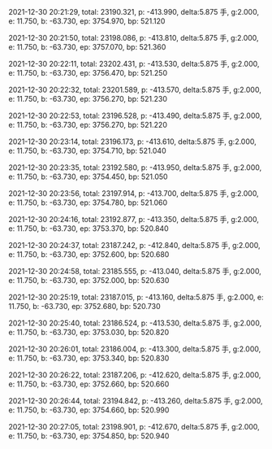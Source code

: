 2021-12-30 20:21:29, total: 23190.321, p: -413.990, delta:5.875 手, g:2.000, e: 11.750, b: -63.730, ep: 3754.970, bp: 521.120

2021-12-30 20:21:50, total: 23198.086, p: -413.810, delta:5.875 手, g:2.000, e: 11.750, b: -63.730, ep: 3757.070, bp: 521.360

2021-12-30 20:22:11, total: 23202.431, p: -413.530, delta:5.875 手, g:2.000, e: 11.750, b: -63.730, ep: 3756.470, bp: 521.250

2021-12-30 20:22:32, total: 23201.589, p: -413.570, delta:5.875 手, g:2.000, e: 11.750, b: -63.730, ep: 3756.270, bp: 521.230

2021-12-30 20:22:53, total: 23196.528, p: -413.490, delta:5.875 手, g:2.000, e: 11.750, b: -63.730, ep: 3756.270, bp: 521.220

2021-12-30 20:23:14, total: 23196.173, p: -413.610, delta:5.875 手, g:2.000, e: 11.750, b: -63.730, ep: 3754.710, bp: 521.040

2021-12-30 20:23:35, total: 23192.580, p: -413.950, delta:5.875 手, g:2.000, e: 11.750, b: -63.730, ep: 3754.450, bp: 521.050

2021-12-30 20:23:56, total: 23197.914, p: -413.700, delta:5.875 手, g:2.000, e: 11.750, b: -63.730, ep: 3754.780, bp: 521.060

2021-12-30 20:24:16, total: 23192.877, p: -413.350, delta:5.875 手, g:2.000, e: 11.750, b: -63.730, ep: 3753.370, bp: 520.840

2021-12-30 20:24:37, total: 23187.242, p: -412.840, delta:5.875 手, g:2.000, e: 11.750, b: -63.730, ep: 3752.600, bp: 520.680

2021-12-30 20:24:58, total: 23185.555, p: -413.040, delta:5.875 手, g:2.000, e: 11.750, b: -63.730, ep: 3752.000, bp: 520.630

2021-12-30 20:25:19, total: 23187.015, p: -413.160, delta:5.875 手, g:2.000, e: 11.750, b: -63.730, ep: 3752.680, bp: 520.730

2021-12-30 20:25:40, total: 23186.524, p: -413.530, delta:5.875 手, g:2.000, e: 11.750, b: -63.730, ep: 3753.030, bp: 520.820

2021-12-30 20:26:01, total: 23186.004, p: -413.300, delta:5.875 手, g:2.000, e: 11.750, b: -63.730, ep: 3753.340, bp: 520.830

2021-12-30 20:26:22, total: 23187.206, p: -412.620, delta:5.875 手, g:2.000, e: 11.750, b: -63.730, ep: 3752.660, bp: 520.660

2021-12-30 20:26:44, total: 23194.842, p: -413.260, delta:5.875 手, g:2.000, e: 11.750, b: -63.730, ep: 3754.660, bp: 520.990

2021-12-30 20:27:05, total: 23198.901, p: -412.670, delta:5.875 手, g:2.000, e: 11.750, b: -63.730, ep: 3754.850, bp: 520.940
